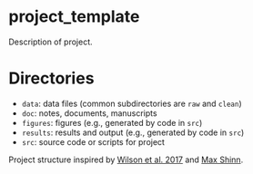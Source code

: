 # project_template

Description of project.

# Directories

- `data`: data files (common subdirectories are `raw` and `clean`)
- `doc`: notes, documents, manuscripts
- `figures`: figures (e.g., generated by code in `src`)
- `results`: results and output (e.g., generated by code in `src`)
- `src`: source code or scripts for project

Project structure inspired by [Wilson et al. 2017](https://journals.plos.org/ploscompbiol/article?id=10.1371/journal.pcbi.1005510) and [Max Shinn](https://maxshinnpotential.com/).
